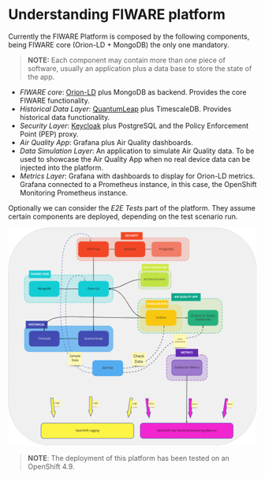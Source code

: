 # Understanding FIWARE platform

Currently the FIWARE Platform is composed by the following components, being FIWARE core (Orion-LD + MongoDB) the only one mandatory.


> **NOTE:** Each component may contain more than one piece of software, usually an application plus a data base to store the state of the app.


* *FIWARE core*: [Orion-LD](https://fiware-academy.readthedocs.io/en/latest/core/orion-ld/index.html) plus MongoDB as backend. Provides the core FIWARE functionality.
* *Historical Data Layer*: [QuantumLeap](https://quantumleap.readthedocs.io/en/latest/) plus TimescaleDB. Provides historical data functionality.
* *Security Layer*: [Keycloak](https://www.keycloak.org/) plus PostgreSQL and the Policy Enforcement Point (PEP) proxy.
* *Air Quality App*: Grafana plus Air Quality dashboards.
* *Data Simulation Layer*: An application to simulate Air Quality data. To be used to showcase the Air Quality App when no real device data can be injected into the platform.
* *Metrics Layer*: Grafana with dashboards to display for Orion-LD metrics. Grafana connected to a Prometheus instance, in this case, the OpenShift Monitoring Prometheus instance.

Optionally we can consider the *E2E Tests* part of the platform. They assume certain components are deployed, depending on the test scenario run.

![FIWARE platform architecture](./images/fiware-arch-diagram.png)

> **NOTE**: The deployment of this platform has been tested on an OpenShift 4.9.
